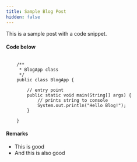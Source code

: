 ```yaml
---
title: Sample Blog Post
hidden: false
---
```


This is a sample post with a code snippet.

#### Code below

<pre><code class="java">
    /**
     * BlogApp class
     */
    public class BlogApp {

        // entry point
        public static void main(String[] args) {
            // prints string to console
            System.out.println("Hello Blog!");
        }

    }
</code></pre>

#### Remarks
- This is good
- And this is also good